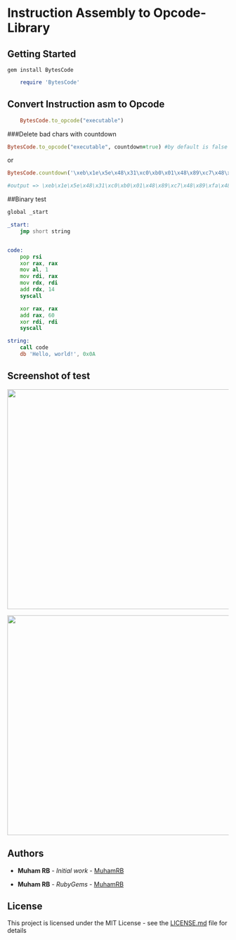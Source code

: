 
# Instruction Assembly to Opcode- Library


## Getting Started

```
gem install BytesCode
```

```ruby
    require 'BytesCode'
```

## Convert Instruction asm to Opcode

```ruby
    BytesCode.to_opcode("executable")
```
###Delete bad chars with countdown



```ruby
BytesCode.to_opcode("executable", countdown=true) #by default is false
```

or

```ruby
BytesCode.countdown('\xeb\x1e\x5e\x48\x31\xc0\xb0\x01\x48\x89\xc7\x48\x89\xfa\x48\x83\xc2\x0e\x0f\x05\x48\x31\xc0\x48\x83\xc0\x3c\x48\x31\xff\x0f\x05\xe8\xdd\xff\xff\xff\x48\x65\x6c\x6c\x6f\x2c\x20\x77\x6f\x72\x6c\x64\x21\x0a')

#output => \xeb\x1e\x5e\x48\x31\xc0\xb0\x01\x48\x89\xc7\x48\x89\xfa\x48\x83\xc2\x0e\x0f\x05\x48\x31\xc0\x48\x83\xc0\x3c\x48\x31\x0f\x05\xe8\xdd\x48\x65\x6c\x6c\x6f\x2c\x20\x77\x6f\x72\x6c\x64\x21
```

##Binary test

```asm
global _start

_start:
    jmp short string


code:
    pop rsi
    xor rax, rax
    mov al, 1
    mov rdi, rax
    mov rdx, rdi
    add rdx, 14
    syscall

    xor rax, rax
    add rax, 60
    xor rdi, rdi
    syscall

string:
    call code
    db 'Hello, world!', 0x0A

```

## Screenshot of test
<p align="center">
  <img width="1050" height="500" src="https://github.com/MuhamRB/BytesCode-class/blob/master/2020-05-31_11-59.png">
</p>

<p align="center">
  <img width="900" height="500" src="https://github.com/MuhamRB/BytesCode-class/blob/master/2020-05-31_12-09.png">
</p>

## Authors

* **Muham RB** - *Initial work* - [MuhamRB](https://github.com/MuhamRB)

* **Muham RB** - *RubyGems* - [MuhamRB](https://rubygems.org/profiles/MuhamRB)


## License

This project is licensed under the MIT License - see the [LICENSE.md](LICENSE.md) file for details

